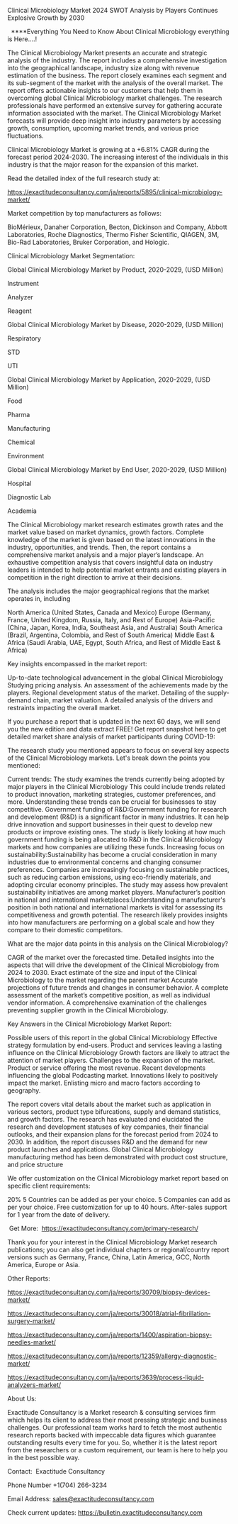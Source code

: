 Clinical Microbiology Market 2024 SWOT Analysis by Players Continues Explosive Growth by 2030

  ****Everything You Need to Know About Clinical Microbiology everything is Here....!

The Clinical Microbiology Market presents an accurate and strategic analysis of the industry. The report includes a comprehensive investigation into the geographical landscape, industry size along with revenue estimation of the business. The report closely examines each segment and its sub-segment of the market with the analysis of the overall market. The report offers actionable insights to our customers that help them in overcoming global Clinical Microbiology market challenges. The research professionals have performed an extensive survey for gathering accurate information associated with the market. The Clinical Microbiology Market forecasts will provide deep insight into industry parameters by accessing growth, consumption, upcoming market trends, and various price fluctuations.

Clinical Microbiology Market is growing at a +6.81% CAGR during the forecast period 2024-2030. The increasing interest of the individuals in this industry is that the major reason for the expansion of this market.

Read the detailed index of the full research study at:

https://exactitudeconsultancy.com/ja/reports/5895/clinical-microbiology-market/

Market competition by top manufacturers as follows:

BioMérieux, Danaher Corporation, Becton, Dickinson and Company, Abbott Laboratories, Roche Diagnostics, Thermo Fisher Scientific, QIAGEN, 3M, Bio-Rad Laboratories, Bruker Corporation, and Hologic.

Clinical Microbiology Market Segmentation:

Global Clinical Microbiology Market by Product, 2020-2029, (USD Million)

Instrument

Analyzer

Reagent

Global Clinical Microbiology Market by Disease, 2020-2029, (USD Million)

Respiratory

STD

UTI

Global Clinical Microbiology Market by Application, 2020-2029, (USD Million)

Food

Pharma

Manufacturing

Chemical

Environment

Global Clinical Microbiology Market by End User, 2020-2029, (USD Million)

Hospital

Diagnostic Lab

Academia

The Clinical Microbiology market research estimates growth rates and the market value based on market dynamics, growth factors. Complete knowledge of the market is given based on the latest innovations in the industry, opportunities, and trends. Then, the report contains a comprehensive market analysis and a major player’s landscape. An exhaustive competition analysis that covers insightful data on industry leaders is intended to help potential market entrants and existing players in competition in the right direction to arrive at their decisions.

The analysis includes the major geographical regions that the market operates in, including

North America (United States, Canada and Mexico)
Europe (Germany, France, United Kingdom, Russia, Italy, and Rest of Europe)
Asia-Pacific (China, Japan, Korea, India, Southeast Asia, and Australia)
South America (Brazil, Argentina, Colombia, and Rest of South America)
Middle East & Africa (Saudi Arabia, UAE, Egypt, South Africa, and Rest of Middle East & Africa)

Key insights encompassed in the market report:

Up-to-date technological advancement in the global Clinical Microbiology
Studying pricing analysis.
An assessment of the achievements made by the players.
Regional development status of the market.
Detailing of the supply-demand chain, market valuation.
A detailed analysis of the drivers and restraints impacting the overall market.

If you purchase a report that is updated in the next 60 days, we will send you the new edition and data extract FREE! Get report snapshot here to get detailed market share analysis of market participants during COVID-19:

The research study you mentioned appears to focus on several key aspects of the Clinical Microbiology markets. Let's break down the points you mentioned:

Current trends: The study examines the trends currently being adopted by major players in the Clinical Microbiology This could include trends related to product innovation, marketing strategies, customer preferences, and more. Understanding these trends can be crucial for businesses to stay competitive.
Government funding of R&D:Government funding for research and development (R&D) is a significant factor in many industries. It can help drive innovation and support businesses in their quest to develop new products or improve existing ones. The study is likely looking at how much government funding is being allocated to R&D in the Clinical Microbiology markets and how companies are utilizing these funds.
Increasing focus on sustainability:Sustainability has become a crucial consideration in many industries due to environmental concerns and changing consumer preferences. Companies are increasingly focusing on sustainable practices, such as reducing carbon emissions, using eco-friendly materials, and adopting circular economy principles. The study may assess how prevalent sustainability initiatives are among market players.
Manufacturer’s position in national and international marketplaces:Understanding a manufacturer's position in both national and international markets is vital for assessing its competitiveness and growth potential. The research likely provides insights into how manufacturers are performing on a global scale and how they compare to their domestic competitors.

What are the major data points in this analysis on the Clinical Microbiology?

CAGR of the market over the forecasted time.
Detailed insights into the aspects that will drive the development of the Clinical Microbiology from 2024 to 2030.
Exact estimate of the size and input of the Clinical Microbiology to the market regarding the parent market
Accurate projections of future trends and changes in consumer behavior. A complete assessment of the market’s competitive position, as well as individual vendor information.
A comprehensive examination of the challenges preventing supplier growth in the Clinical Microbiology.

Key Answers in the Clinical Microbiology Market Report:

Possible users of this report in the global Clinical Microbiology
Effective strategy formulation by end-users.
Product and services leaving a lasting influence on the Clinical Microbiology
Growth factors are likely to attract the attention of market players.
Challenges to the expansion of the market.
Product or service offering the most revenue.
Recent developments influencing the global Podcasting market.
Innovations likely to positively impact the market.
Enlisting micro and macro factors according to geography.

The report covers vital details about the market such as application in various sectors, product type bifurcations, supply and demand statistics, and growth factors. The research has evaluated and elucidated the research and development statuses of key companies, their financial outlooks, and their expansion plans for the forecast period from 2024 to 2030. In addition, the report discusses R&D and the demand for new product launches and applications. Global Clinical Microbiology manufacturing method has been demonstrated with product cost structure, and price structure

We offer customization on the Clinical Microbiology market report based on specific client requirements:

20%
5 Countries can be added as per your choice.
5 Companies can add as per your choice.
Free customization for up to 40 hours.
After-sales support for 1 year from the date of delivery.

 Get More:  https://exactitudeconsultancy.com/primary-research/

Thank you for your interest in the Clinical Microbiology Market research publications; you can also get individual chapters or regional/country report versions such as Germany, France, China, Latin America, GCC, North America, Europe or Asia.

Other Reports:

https://exactitudeconsultancy.com/ja/reports/30709/biopsy-devices-market/

https://exactitudeconsultancy.com/ja/reports/30018/atrial-fibrillation-surgery-market/

https://exactitudeconsultancy.com/ja/reports/1400/aspiration-biopsy-needles-market/

https://exactitudeconsultancy.com/ja/reports/12359/allergy-diagnostic-market/

https://exactitudeconsultancy.com/ja/reports/3639/process-liquid-analyzers-market/

About Us:

Exactitude Consultancy is a Market research & consulting services firm which helps its client to address their most pressing strategic and business challenges. Our professional team works hard to fetch the most authentic research reports backed with impeccable data figures which guarantee outstanding results every time for you. So, whether it is the latest report from the researchers or a custom requirement, our team is here to help you in the best possible way.

Contact:  Exactitude Consultancy

Phone Number +1(704) 266-3234

Email Address: sales@exactitudeconsultancy.com

Check current updates: https://bulletin.exactitudeconsultancy.com
